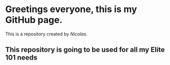 # Greetings everyone, this is my GitHub page.


This is a repository created by *Nicolas*.


## This repository is going to be used for all my Elite 101 needs
